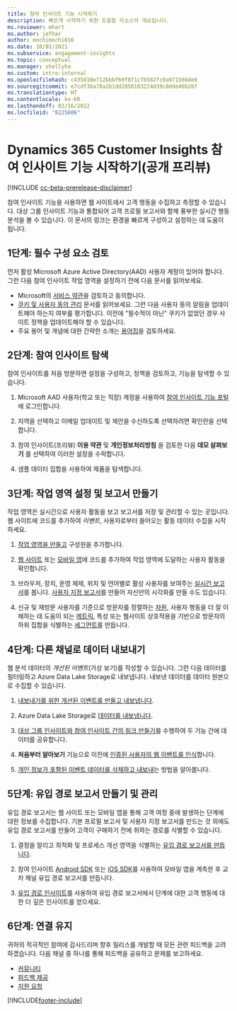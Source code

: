 ```yaml
---
title: 참여 인사이트 기능 시작하기
description: 빠르게 시작하기 위한 도움말 리소스의 개요입니다.
ms.reviewer: mhart
ms.author: jefhar
author: mochimochi016
ms.date: 10/01/2021
ms.subservice: engagement-insights
ms.topic: conceptual
ms.manager: shellyha
ms.custom: intro-internal
ms.openlocfilehash: c435810e712bbbf69f8f1cfb582fc0a971566de6
ms.sourcegitcommit: e7cdf36a78a2b1dd2850183224d39c8dde46b26f
ms.translationtype: HT
ms.contentlocale: ko-KR
ms.lasthandoff: 02/16/2022
ms.locfileid: "8225606"
---
```

# <a name="get-started-with-dynamics-365-customer-insights-engagement-insights-capability-public-preview"></a>Dynamics 365 Customer Insights 참여 인사이트 기능 시작하기(공개 프리뷰)

[!INCLUDE [cc-beta-prerelease-disclaimer](includes/cc-beta-prerelease-disclaimer.md)]

참여 인사이트 기능을 사용하면 웹 사이트에서 고객 행동을 수집하고 측정할 수 있습니다. 대상 그룹 인사이트 기능과 통합되어 고객 프로필 보고서와 함께 풍부한 실시간 행동 분석을 볼 수 있습니다. 이 문서의 링크는 환경을 빠르게 구성하고 설정하는 데 도움이 됩니다.

## <a name="step-1-review-prerequisites"></a>1단계: 필수 구성 요소 검토

먼저 활성 Microsoft Azure Active Directory(AAD) 사용자 계정이 있어야 합니다. 그런 다음 참여 인사이트 작업 영역을 설정하기 전에 다음 문서를 읽어보세요.

- Microsoft의 [서비스 약관](terms-of-service.md)을 검토하고 동의합니다.  
- [쿠키 및 사용자 동의 관리](user-consent-storage.md) 문서를 읽어보세요. 그런 다음 사용자 동의 알림을 업데이트해야 하는지 여부를 평가합니다. 이전에 "필수적이 아닌" 쿠키가 없었던 경우 사이트 정책을 업데이트해야 할 수 있습니다.
- 주요 용어 및 개념에 대한 간략한 소개는 [용어집](glossary.md)을 검토하세요.

## <a name="step-2-explore-engagement-insights"></a>2단계: 참여 인사이트 탐색

참여 인사이트를 처음 방문하면 설정을 구성하고, 정책을 검토하고, 기능을 탐색할 수 있습니다.

1. Microsoft AAD 사용자(학교 또는 직장) 계정을 사용하여 [참여 인사이트 기능 포털](https://home.ci.ai.dynamics.com/app/engagement-insights)에 로그인합니다.

1. 지역을 선택하고 이메일 업데이트 및 제안을 수신하도록 선택하려면 확인란을 선택합니다.

1. 참여 인사이트(프리뷰) **이용 약관** 및 **개인정보처리방침** 을 검토한 다음 **데모 살펴보기** 를 선택하여 이러한 설정을 수락합니다.

1. 샘플 데이터 집합을 사용하여 제품을 탐색합니다.

##  <a name="step-3-set-up-a-workspace-and-create-reports"></a>3단계: 작업 영역 설정 및 보고서 만들기

작업 영역은 실시간으로 사용자 활동을 보고 보고서를 저장 및 관리할 수 있는 곳입니다. 웹 사이트에 코드를 추가하여 *이벤트*, 사용자로부터 들어오는 활동 데이터 수집을 시작하세요.

1. [작업 영역을 만들고](create-workspace.md) 구성원을 추가합니다.

1. [웹 사이트](instrument-website.md) 또는 [모바일 앱](developer-resources.md#capture-events-from-mobile-apps)에 코드를 추가하여 작업 영역에 도달하는 사용자 활동을 확인합니다.

1. 브라우저, 장치, 운영 체제, 위치 및 언어별로 활성 사용자를 보여주는 [실시간 보고서](view-reports.md)를 봅니다. [사용자 지정 보고서](custom-reports.md)를 만들어 자신만의 시각화를 만들 수도 있습니다.

1. 신규 및 재방문 사용자를 기준으로 방문자를 정렬하는 [차원](dimensions.md), 사용자 행동을 더 잘 이해하는 데 도움이 되는 [메트릭](metrics.md), 특성 또는 웹사이트 상호작용을 기반으로 방문자의 하위 집합을 식별하는 [세그먼트](segments.md)를 만듭니다.
    
## <a name="step-4-export-data-to-other-channels"></a>4단계: 다른 채널로 데이터 내보내기

웹 분석 데이터의 *개선된 이벤트*(가상 보기)를 작성할 수 있습니다. 그런 다음 데이터를 필터링하고 Azure Data Lake Storage로 내보냅니다. 내보낸 데이터를 데이터 원본으로 수집할 수 있습니다.

1. [내보내기를 위한 개선된 이벤트를 만들고 내보냅니다](refined-events.md).

1. Azure Data Lake Storage로 [데이터를 내보냅니다](export-events.md).

1. [대상 그룹 인사이트와 참여 인사이트 간의 링크 만들기](integrate-audience-insights-engagement-insights.md)를 수행하여 두 기능 간에 데이터를 공유합니다.

1. **처음부터 알아보기** 기능으로 이전에 [인증된 사용자의 웹 이벤트를 인식](unknown-to-known.md)합니다.

1. [개인 정보가 포함된 이벤트 데이터를 삭제하고 내보내](delete-export-personal-data.md)는 방법을 알아봅니다.

## <a name="step-5-create-and-manage-funnel-reports"></a>5단계: 유입 경로 보고서 만들기 및 관리

유입 경로 보고서는 웹 사이트 또는 모바일 앱을 통해 고객 여정 중에 발생하는 단계에 대한 정보를 수집합니다. 기본 프로필 보고서 및 사용자 지정 보고서를 만드는 것 외에도 유입 경로 보고서를 만들어 고객이 구매하기 전에 취하는 경로를 식별할 수 있습니다. 

1. 결정을 알리고 최적화 및 프로세스 개선 영역을 식별하는 [유입 경로 보고서를 만듭니다](funnel-reports.md).

1. 참여 인사이트 [Android SDK](get-started-android.md) 또는 [iOS SDK](get-started-ios.md)를 사용하여 모바일 앱을 계측한 후 교차 채널 유입 경로 보고서를 만듭니다.

1. [유입 경로 인사이트](funnel-reports.md#funnel-insights)를 사용하여 유입 경로 보고서에서 단계에 대한 고객 행동에 대한 더 깊은 인사이트를 얻으세요.
 
## <a name="step-6-stay-connected"></a>6단계: 연결 유지

귀하의 적극적인 참여에 감사드리며 향후 릴리스를 개발할 때 모든 관련 피드백을 고려하겠습니다. 다음 채널 중 하나를 통해 피드백을 공유하고 문제를 보고하세요.
- [커뮤니티](https://go.microsoft.com/fwlink/?linkid=2141648)
- [피드백 제공](https://go.microsoft.com/fwlink/?linkid=2143222)
- [지원 요청](https://go.microsoft.com/fwlink/?linkid=2145734) 


[!INCLUDE[footer-include](../includes/footer-banner.md)]
